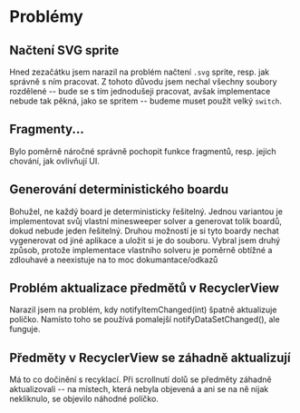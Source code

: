 # Problémy

## Načtení SVG sprite
Hned zezačátku jsem narazil na problém načtení `.svg` sprite, resp. jak správně s ním pracovat.
Z tohoto důvodu jsem nechal všechny soubory rozdělené -- bude se s tím jednodušeji pracovat, avšak
implementace nebude tak pěkná, jako se spritem -- budeme muset použít velký `switch`.

## Fragmenty...
Bylo poměrně náročné správně pochopit funkce fragmentů, resp. jejich chování, jak ovlivňují UI.

## Generování deterministického boardu
Bohužel, ne každý board je deterministicky řešitelný. Jednou variantou je implementovat svůj vlastní minesweeper
solver a generovat tolik boardů, dokud nebude jeden řešitelný. Druhou možností je si tyto boardy nechat vygenerovat
od jiné aplikace a uložit si je do souboru. Vybral jsem druhý způsob, protože implementace vlastního solveru je poměrně
obtížné a zdlouhavé a neexistuje na to moc dokumantace/odkazů

## Problém aktualizace předmětů v RecyclerView
Narazil jsem na problém, kdy notifyItemChanged(int) špatně aktualizuje políčko. Namísto toho se používá pomalejší notifyDataSetChanged(),
ale funguje.

## Předměty v RecyclerView se záhadně aktualizují
Má to co dočinění s recyklací. Při scrollnutí dolů se předměty záhadně aktualizovali -- na místech, která nebyla objevená a ani se na ně nijak
nekliknulo, se objevilo náhodné políčko.